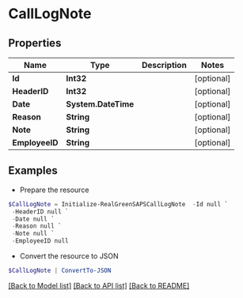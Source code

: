 # CallLogNote
## Properties

Name | Type | Description | Notes
------------ | ------------- | ------------- | -------------
**Id** | **Int32** |  | [optional] 
**HeaderID** | **Int32** |  | [optional] 
**Date** | **System.DateTime** |  | [optional] 
**Reason** | **String** |  | [optional] 
**Note** | **String** |  | [optional] 
**EmployeeID** | **String** |  | [optional] 

## Examples

- Prepare the resource
```powershell
$CallLogNote = Initialize-RealGreenSAPSCallLogNote  -Id null `
 -HeaderID null `
 -Date null `
 -Reason null `
 -Note null `
 -EmployeeID null
```

- Convert the resource to JSON
```powershell
$CallLogNote | ConvertTo-JSON
```

[[Back to Model list]](../README.md#documentation-for-models) [[Back to API list]](../README.md#documentation-for-api-endpoints) [[Back to README]](../README.md)

